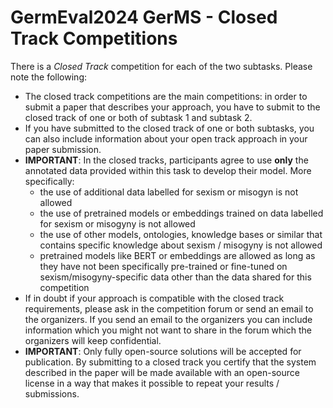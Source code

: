 # GermEval2024 GerMS - Closed Track Competitions

There is a _Closed Track_ competition for each of the two subtasks. Please note the following:

* The closed track competitions are the main competitions: in order to submit a paper that describes your approach, you have to submit to the closed track of 
  one or both of subtask 1 and subtask 2.
* If you have submitted to the closed track of one or both subtasks, you can also include information about your open track approach in your paper submission.
* **IMPORTANT**: In the closed tracks, participants agree to use **only** the annotated data provided within this task to develop their model. More specifically:
  * the use of additional data labelled for sexism or misogyn is not allowed
  * the use of pretrained models or embeddings trained on data labelled for sexism or misogyny is not allowed
  * the use of other models, ontologies, knowledge bases or similar that contains specific knowledge about sexism / misogyny is not allowed
  * pretrained models like BERT or embeddings are allowed as long as they have not been specifically pre-trained or fine-tuned on sexism/misogyny-specific data other than the data shared for this competition
* If in doubt if your approach is compatible with the closed track requirements, please ask in the competition forum or send an email to the 
  organizers. If you send an email to the organizers you can include information which you might not want to share in the forum which the organizers will 
  keep confidential. 
* **IMPORTANT**: Only fully open-source solutions will be accepted for publication. By submitting to a closed track you certify that the system described in the 
  paper will be made available with an open-source license in a way that makes it possible to repeat your results / submissions. 
